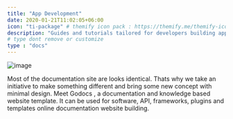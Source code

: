 ```yaml
---
title: "App Development"
date: 2020-01-21T11:02:05+06:00
icon: "ti-package" # themify icon pack : https://themify.me/themify-icons
description: "Guides and tutorials tailored for developers building applications that run on wasmCloud hosts."
# type dont remove or customize
type : "docs"
---
```


![image](getting-started.jpg?width=500px)

Most of the documentation site are looks identical. Thats why we take an initiative to make something different and bring some new concept with minimal design. Meet Godocs , a documentation and knowledge based website template. It can be used for software, API, frameworks, plugins and templates online documentation website building.